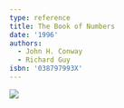 ```yaml
---
type: reference
title: The Book of Numbers
date: '1996'
authors:
  - John H. Conway
  - Richard Guy
isbn: '038797993X'
---
```

![](/media/books/conway-guy.jpg)
